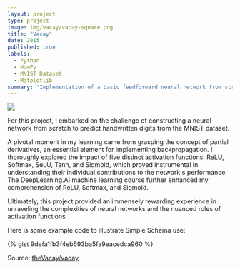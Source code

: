 ```yaml
---
layout: project
type: project
image: img/vacay/vacay-square.png
title: "Vacay"
date: 2015
published: true
labels:
  - Python
  - NumPy
  - MNIST Dataset
  - Matplotlib
summary: "Implementation of a basic feedforward neural network from scratch using Python and the NumPy library."
---
```


<img class="img-fluid" src="../img/vacay/vacay-home-page.png">

For this project, I embarked on the challenge of constructing a neural network from scratch to predict handwritten digits from the MNIST dataset. 

A pivotal moment in my learning came from grasping the concept of partial derivatives, an essential element for implementing backpropagation. I thoroughly explored the impact of five distinct activation functions: ReLU, Softmax, SeLU, Tanh, and Sigmoid, which proved instrumental in understanding their individual contributions to the network's performance. The DeepLearning.AI machine learning course further enhanced my comprehension of ReLU, Softmax, and Sigmoid. 

Ultimately, this project provided an immensely rewarding experience in unraveling the complexities of neural networks and the nuanced roles of activation functions

Here is some example code to illustrate Simple Schema use:

{% gist 9defa1fb3f4eb593ba5fa9eacedca960 %}
 
Source: <a href="https://github.com/theVacay/vacay">theVacay/vacay</a>
